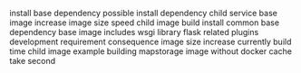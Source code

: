 install base dependency possible install dependency child service base image increase image size speed child image build install common base dependency base image includes wsgi library flask related plugins development requirement consequence image size increase currently build time child image example building mapstorage image without docker cache take second
